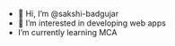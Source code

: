 - 👋 Hi, I’m @sakshi-badgujar
- 👀 I’m interested in developing web apps
-  I’m currently learning MCA 

<!---
sakshi-badgujar/sakshi-badgujar is a ✨ special ✨ repository because its `README.md` (this file) appears on your GitHub profile.
You can click the Preview link to take a look at your changes.
--->
